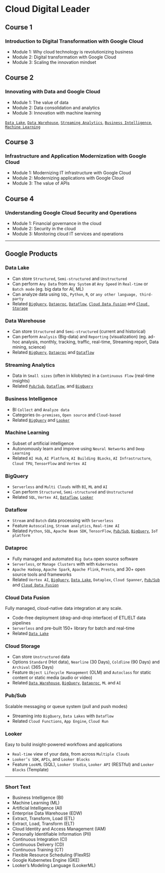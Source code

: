 # Cloud Digital Leader

## Course 1
### Introduction to Digital Transformation with Google Cloud

- Module 1: Why cloud technology is revolutionizing business
- Module 2: Digital transformation with Google Cloud
- Module 3: Scaling the innovation mindset

## Course 2
### Innovating with Data and Google Cloud

- Module 1: The value of data
- Module 2: Data consolidation and analytics
- Module 3: Innovation with machine learning

[`Data Lake`](#data-lake), 
[`Data Warehouse`](#data-warehouse), 
[`Streaming Analytics`](#streaming-analytics), 
[`Business Intelligence`](#business-intelligence),
[`Machine Learning`](#machine-learning)

## Course 3
### Infrastructure and Application Modernization with Google Cloud

- Module 1: Modernizing IT infrastructure with Google Cloud
- Module 2: Modernizing applications with Google Cloud
- Module 3: The value of APIs

## Course 4
### Understanding Google Cloud Security and Operations

- Module 1: Financial governance in the cloud
- Module 2: Security in the cloud
- Module 3: Monitoring cloud IT services and operations

---

## Google Products

### Data Lake

- Can store `Structured`, `Semi-structured` and `Unstructured`
- Can perform `Any Data` from `Any System` at `Any Speed` in `Real-time` or `Batch mode` (eg. big data for AI, ML)
- Can analyze data using `SQL`, `Python`, `R`, or `any other language, third-party`
- Related [`BigQuery`](#bigquery), [`Dataproc`](#dataproc), [`Dataflow`](#dataflow), [`Cloud Data Fusion`](#cloud-data-fusion) and [`Cloud Storage`](#cloud-storage)

### Data Warehouse

- Can store `Structured` and `Semi-structured` (current and historical)
- Can perform `Analysis` (Big-data) and `Reporting` (visualization) (eg. ad-hoc analysis, monthly, tracking, traffic, real-time, Streaming report, Data mining, science)
- Related [`BigQuery`](#bigquery), [`Dataproc`](#dataproc) and [`Dataflow`](#dataflow)

### Streaming Analytics

- Data in `Small sizes` (often in kilobytes) in a `Continuous Flow` (real-time insights)
- Related [`Pub/Sub`](#pubsub), [`Dataflow`](#dataflow), and [`BigQuery`](#bigquery)

### Business Intelligence

- BI `Collect` and `Analyze data`
- Categories `On-premises`, `Open source` and `Cloud-based`
- Related [`BigQuery`](#bigquery) and [`Looker`](#looker)

### Machine Learning

- Subset of artificial intelligence
- Autonomously learn and improve using `Neural Networks` and `Deep Learning`
- Related `AI Hub`, `AI Platform`, `AI Building BLocks`, `AI Infrastructure`, `Cloud TPU`, `TensorFlow` and `Vertex AI`

### BigQuery

- `Serverless` and `Multi Clouds` with `BI`, `ML` and `AI`
- Can perform  `Structured`, `Semi-structured` and `Unstructured`
- Related `SQL`, `Vertex AI`, [`Dataflow`](#dataflow), [`Looker`](#looker)

### Dataflow

- `Stream` and `Batch` data processing with `Serverless`
- Feature `Autoscaling`, `Stream analytics`, `Real-time AI`
- Related `Python`, `SQL`, `Apache Beam SDK`, `TensorFlow`, [`Pub/Sub`](#pubsub), [`BigQuery`](#bigquery), `IoT platform`

### Dataproc

- Fully managed and automated `Big Data` open source software
- `Serverless`, or `Manage Clusters` with with `Kubernetes`
- `Apache Hadoop`, `Apache Spark`, `Apache Flink`, `Presto`, and 30+ open source tools and frameworks
- Related `Vertex AI`, [`BigQuery`](#bigquery), [`Data Lake`](#data-lake), `Dataplex`, `Cloud Spanner`, [`Pub/Sub`](#pubsub) and [`Cloud Data Fusion`](#cloud-data-fusion) 

### Cloud Data Fusion

Fully managed, cloud-native data integration at any scale.
- Code-free deployment (drag-and-drop interface) of ETL/ELT data pipelines
- `Serverless` and pre-built 150+ library for batch and real-time
- Related [`Data Lake`](#data-lake)

### Cloud Storage

- Can store `Unstructured` data
- Options `Standard` (Hot data), `Nearline` (30 Days), `Coldline` (90 Days) and `Archival` (365 Days)
- Feature `Object Lifecycle Management` (OLM) and `Autoclass` for static content or static media (audio or video)
- Related [`Data Warehouse`](#data-warehouse), [`BigQuery`](#bigquery), [`Dataproc`](#dataproc), `ML` and `AI`

### Pub/Sub

Scalable messaging or queue system (pull and push modes)
- Streaming into `BigQuery`, `Data Lakes` with `Dataflow`
- Related `Cloud Functions`, `App Engine`, `Cloud Run`

### Looker

Easy to build insight-powered workflows and applications
- `Real-time` view of your data, from across `Multiple Clouds`
- `Looker’s SDK`, `APIs`, and `Looker Blocks`
- Feature `LookML` (SQL), `Looker Studio`, `Looker API` (RESTful) and `Looker Blocks` (Template)

---

### Short Text

- Business Intelligence (BI)
- Machine Learning (ML)
- Artificial Intelligence (AI)
- Enterprise Data Warehouse (EDW)
- Extract, Transform, Load (ETL)
- Extract, Load, Transform (ELT)
- Cloud Identity and Access Management (IAM)
- Personally Identifiable Information (PII)
- Continuous Integration (CI)
- Continuous Delivery (CD)
- Continuous Training (CT)
- Flexible Resource Scheduling (FlexRS)
- Google Kubernetes Engine (GKE)
- Looker’s Modeling Language (LookerML)
